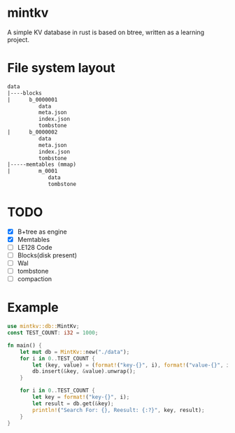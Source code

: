 # mintkv
A simple KV database in rust is based on btree, written as a learning project.

# File system layout
```txt
data
|----blocks
|      b_0000001
          data
          meta.json
          index.json
          tombstone
|      b_0000002
          data
          meta.json
          index.json
          tombstone
|-----memtables (mmap)
|         m_0001
             data 
             tombstone

```

# TODO
- [x] B+tree as engine
- [x] Memtables
- [ ] LE128 Code
- [ ] Blocks(disk present)
- [ ] Wal
- [ ] tombstone
- [ ] compaction

# Example

```rust
use mintkv::db::MintKv;
const TEST_COUNT: i32 = 1000;

fn main() {
    let mut db = MintKv::new("./data");
    for i in 0..TEST_COUNT {
        let (key, value) = (format!("key-{}", i), format!("value-{}", i));
        db.insert(&key, &value).unwrap();
    }

    for i in 0..TEST_COUNT {
        let key = format!("key-{}", i);
        let result = db.get(&key);
        println!("Search For: {}, Reesult: {:?}", key, result);
    }
}
```
